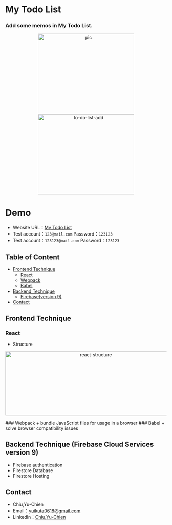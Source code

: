 # My Todo List

<h3>
Add some memos in My Todo List.
</h3>
<p align="center">
  <img src="https://user-images.githubusercontent.com/94620926/174640592-1007ba31-164a-4265-80d3-0844d58d5643.gif" width = "300"  height = "250" alt="pic" />
  <img src="https://user-images.githubusercontent.com/94620926/174638335-48617a95-969d-42e0-b292-da8f5766186c.gif" width = "300" height = "250" alt="to-do-list-add" />
</p>

# Demo
+ Website URL：[My Todo List](https://week2022-final.web.app/login)
+ Test account：`123@mail.com`  Password：`123123`
+ Test account：`123123@mail.com`  Password：`123123`

## Table of Content ##
+ [Frontend Technique](#frontend)
    + [React](#react)
    + [Webpack](#webpack)
    + [Babel](#babel)
+ [Backend Technique](#backend)
    + [Firebase(version 9)](#firebase)
+ [Contact](#contact)

<a name="frontend"></a>
## Frontend Technique
<a name="react"></a>
### React
+ Structure
<p align="center">
  <img src="https://user-images.githubusercontent.com/94620926/174712709-ee247af2-d920-46dd-af68-b26154b1da8c.png" alt="react-structure" width = "550" height = "200"/>
<p/>
<a name="webpack"></a>
### Webpack
+ bundle JavaScript files for usage in a browser
<a name="babel"></a>
### Babel
+ solve browser compatibility issues

<a name="backend"></a>
## Backend Technique (Firebase Cloud Services version 9)
<a name="firebase"></a>
+ Firebase authentication
+ Firestore Database
+ Firestore Hosting

<a name="contact"></a>
## Contact
+ Chiu,Yu-Chien
+ Email：yuikuta0618@gmail.com
+ LinkedIn：[Chiu,Yu-Chien](https://www.linkedin.com/in/%E6%84%89%E8%AC%99-%E9%82%B1-853700200/)
